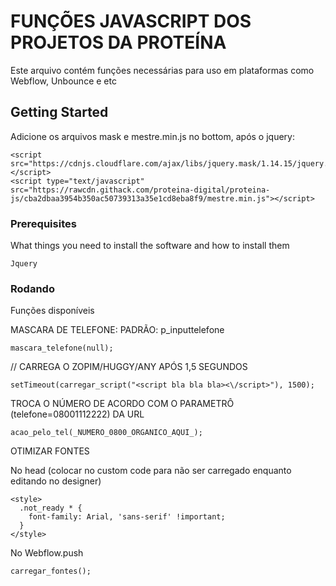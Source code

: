 # FUNÇÕES JAVASCRIPT DOS PROJETOS DA PROTEÍNA

Este arquivo contém funções necessárias para uso em plataformas como Webflow, Unbounce e etc

## Getting Started

Adicione os arquivos mask e mestre.min.js no bottom, após o jquery:

```
<script src="https://cdnjs.cloudflare.com/ajax/libs/jquery.mask/1.14.15/jquery.mask.min.js"></script>
<script type="text/javascript" src="https://rawcdn.githack.com/proteina-digital/proteina-js/cba2dbaa3954b350ac50739313a35e1cd8eba8f9/mestre.min.js"></script>
```

### Prerequisites

What things you need to install the software and how to install them

```
Jquery
```

### Rodando

Funções disponíveis

MASCARA DE TELEFONE: PADRÃO: p_inputtelefone
```
mascara_telefone(null);
```

// CARREGA O ZOPIM/HUGGY/ANY APÓS 1,5 SEGUNDOS
```
setTimeout(carregar_script("<script bla bla bla><\/script>"), 1500);
```

TROCA O NÚMERO DE ACORDO COM O PARAMETRÔ (telefone=08001112222) DA URL
```
acao_pelo_tel(_NUMERO_0800_ORGANICO_AQUI_);
```

OTIMIZAR FONTES

No head (colocar no custom code para não ser carregado enquanto editando no designer)
```
<style>
  .not_ready * {
  	font-family: Arial, 'sans-serif' !important;
  }
</style>
```

No Webflow.push
```
carregar_fontes();
```
